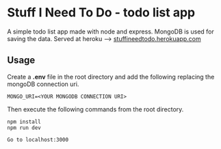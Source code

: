 # Stuff I Need To Do - todo list app
A simple todo list app made with node and express. MongoDB is used for saving the data. Served at heroku --> [stuffineedtodo.herokuapp.com](https://stuffineedtodo.herokuapp.com/)

## Usage
Create a **.env** file in the root directory and add the following replacing the mongoDB connection uri.
```
MONGO_URI=<YOUR MONGODB CONNECTION URI>
```
Then execute the following commands from the root directory.
```
npm install
npm run dev

Go to localhost:3000
```